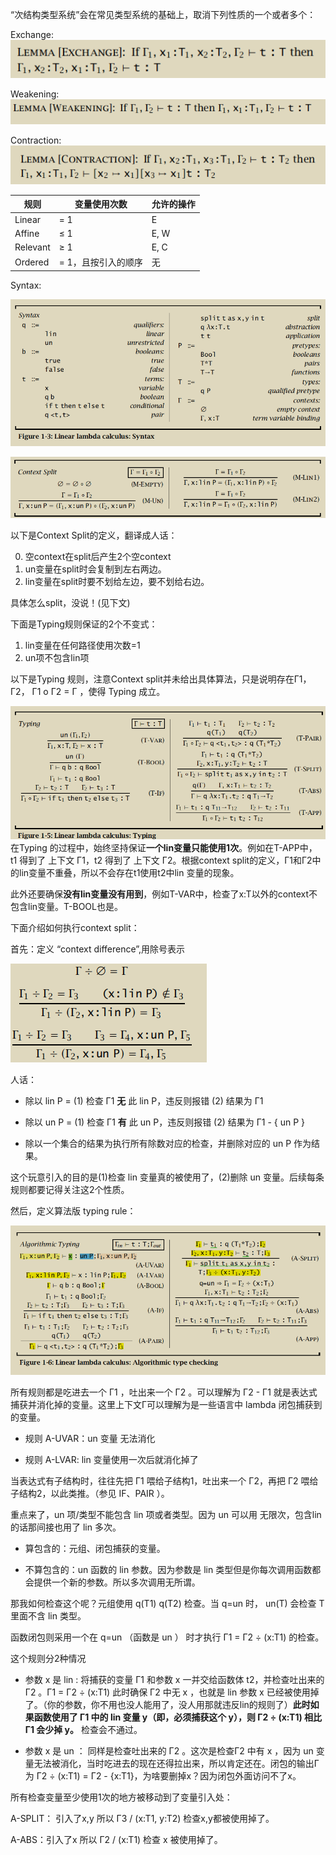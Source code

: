 “次结构类型系统”会在常见类型系统的基础上，取消下列性质的一个或者多个：

Exchange: ![alt text](image.png)

Weakening: ![alt text](image-1.png)

Contraction: ![alt text](image-2.png)

| 规则        | 变量使用次数         | 允许的操作      |
|-------------|----------------------|-----------------|
| Linear      | = 1                  | E               |
| Affine      | ≤ 1                  | E, W            |
| Relevant    | ≥ 1                  | E, C            |
| Ordered     | = 1，且按引入的顺序  | 无              |

Syntax: 

![alt text](image-3.png)


![alt text](image-4.png)

以下是Context Split的定义，翻译成人话：

0. 空context在split后产生2个空context
1. un变量在split时会复制到左右两边。
2. lin变量在split时要不划给左边，要不划给右边。

具体怎么split，没说！(见下文)

下面是Typing规则保证的2个不变式：

1. lin变量在任何路径使用次数=1
2. un项不包含lin项

以下是Typing 规则，注意Context split并未给出具体算法，只是说明存在Γ1，Γ2， Γ1 o Γ2 = Γ ，使得 Typing 成立。

![alt text](image-5.png)
在Typing 的过程中，始终坚持保证**一个lin变量只能使用1次**。例如在T-APP中，
t1 得到了 上下文 Γ1，t2 得到了 上下文 Γ2。根据context split的定义，Γ1和Γ2中的lin变量不重叠，所以不会存在t1使用t2中lin 变量的现象。

此外还要确保**没有lin变量没有用到**，例如T-VAR中，检查了x:T以外的context不包含lin变量。T-BOOL也是。


下面介绍如何执行context split：

首先：定义 “context difference”,用除号表示

![alt text](image-7.png)

人话：

- 除以 lin P = (1) 检查 Γ1 **无** 此 lin P，违反则报错 (2) 结果为 Γ1 

- 除以 un P = (1) 检查 Γ1 **有** 此 un P，违反则报错 (2) 结果为 Γ1 - { un P }

- 除以一个集合的结果为执行所有除数对应的检查，并删除对应的 un P 作为结果。

这个玩意引入的目的是(1)检查 lin 变量真的被使用了，(2)删除 un 变量。后续每条规则都要记得关注这2个性质。

然后，定义算法版 typing rule：

![alt text](image-8.png)


所有规则都是吃进去一个 Γ1 ，吐出来一个 Γ2 。可以理解为
 Γ2 - Γ1 就是表达式捕获并消化掉的变量。这里上下文Γ可以理解为是一些语言中 lambda 闭包捕获到的变量。
 
  - 规则 A-UVAR：un 变量 无法消化

  - 规则 A-LVAR: lin 变量使用一次后就消化掉了

当表达式有子结构时，往往先把 Γ1 喂给子结构1，吐出来一个 Γ2，再把 Γ2 喂给子结构2，以此类推。（参见 IF、PAIR ）。

重点来了，un 项/类型不能包含 lin 项或者类型。因为 un 可以用 无限次，包含lin的话那间接也用了 lin 多次。

- 算包含的：元组、闭包捕获的变量。

- 不算包含的：un 函数的 lin 参数。因为参数是 lin  类型但是你每次调用函数都会提供一个新的参数。所以多次调用无所谓。

那我如何检查这个呢？元组使用 q(T1) q(T2) 检查。当 q=un 时， un(T) 会检查 T 里面不含 lin 类型。

函数闭包则采用一个在 q=un （函数是 un ） 时才执行 Γ1  = Γ2 ÷ (x:T1) 的检查。

这个规则分2种情况


  -  参数 x 是 lin : 将捕获的变量 Γ1 和参数 x 一并交给函数体 t2，并检查吐出来的 Γ2 。Γ1  = Γ2 ÷ (x:T1) 此时确保 Γ2 中无 x ，也就是 lin 参数 x 已经被使用掉了。（你的参数，你不用也没人能用了，没人用那就违反lin的规则了）**此时如果函数使用了 Γ1 中的 lin 变量 y（即，必须捕获这个 y），则 Γ2 ÷ (x:T1) 相比 Γ1 会少掉 y。** 检查会不通过。

  - 参数 x 是 un ： 同样是检查吐出来的 Γ2 。这次是检查Γ2 中有 x ，因为 un 变量无法被消化，当时吃进去的现在还得拉出来，所以肯定还在。闭包的输出Γ为 Γ2 ÷ (x:T1) = Γ2 - {x:T1}，为啥要删掉x？因为闭包外面访问不了x。


所有检查变量至少使用1次的地方被移动到了变量引入处：

A-SPLIT： 引入了x,y 所以 Γ3 / (x:T1, y:T2) 检查x,y都被使用掉了。

A-ABS：引入了x 所以 Γ2 / (x:T1) 检查 x 被使用掉了。

